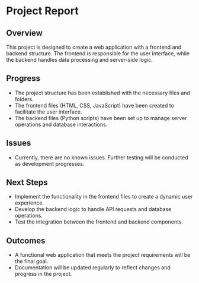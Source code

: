 # Project Report

## Overview
This project is designed to create a web application with a frontend and backend structure. The frontend is responsible for the user interface, while the backend handles data processing and server-side logic.

## Progress
- The project structure has been established with the necessary files and folders.
- The frontend files (HTML, CSS, JavaScript) have been created to facilitate the user interface.
- The backend files (Python scripts) have been set up to manage server operations and database interactions.

## Issues
- Currently, there are no known issues. Further testing will be conducted as development progresses.

## Next Steps
- Implement the functionality in the frontend files to create a dynamic user experience.
- Develop the backend logic to handle API requests and database operations.
- Test the integration between the frontend and backend components.

## Outcomes
- A functional web application that meets the project requirements will be the final goal.
- Documentation will be updated regularly to reflect changes and progress in the project.